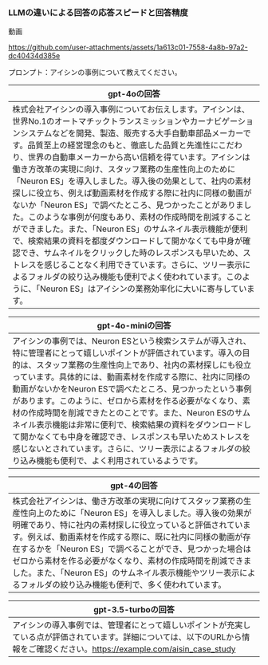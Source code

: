 

### LLMの違いによる回答の応答スピードと回答精度
動画<br>

https://github.com/user-attachments/assets/1a613c01-7558-4a8b-97a2-dc40434d385e


プロンプト：アイシンの事例について教えてください。

|gpt-4oの回答|
|-----------|
|株式会社アイシンの導入事例についてお伝えします。アイシンは、世界No.1のオートマチックトランスミッションやカーナビゲーションシステムなどを開発、製造、販売する大手自動車部品メーカーです。品質至上の経営理念のもと、徹底した品質と先進性にこだわり、世界の自動車メーカーから高い信頼を得ています。アイシンは働き方改革の実現に向け、スタッフ業務の生産性向上のために「Neuron ES」を導入しました。導入後の効果として、社内の素材探しに役立ち、例えば動画素材を作成する際に社内に同様の動画がないか「Neuron ES」で調べたところ、見つかったことがありました。このような事例が何度もあり、素材の作成時間を削減することができました。また、「Neuron ES」のサムネイル表示機能が便利で、検索結果の資料を都度ダウンロードして開かなくても中身が確認でき、サムネイルをクリックした時のレスポンスも早いため、ストレスを感じることなく利用できています。さらに、ツリー表示によるフォルダの絞り込み機能も便利でよく使われています。このように、「Neuron ES」はアイシンの業務効率化に大いに寄与しています。|

|gpt-4o-miniの回答|
|-----------|
|アイシンの事例では、Neuron ESという検索システムが導入され、特に管理者にとって嬉しいポイントが評価されています。導入の目的は、スタッフ業務の生産性向上であり、社内の素材探しにも役立っています。具体的には、動画素材を作成する際に、社内に同様の動画がないかをNeuron ESで調べたところ、見つかったという事例があります。このように、ゼロから素材を作る必要がなくなり、素材の作成時間を削減できたとのことです。また、Neuron ESのサムネイル表示機能は非常に便利で、検索結果の資料をダウンロードして開かなくても中身を確認でき、レスポンスも早いためストレスを感じないとされています。さらに、ツリー表示によるフォルダの絞り込み機能も便利で、よく利用されているようです。|

|gpt-4の回答|
|-----------|
|株式会社アイシンは、働き方改革の実現に向けてスタッフ業務の生産性向上のために「Neuron ES」を導入しました。導入後の効果が明確であり、特に社内の素材探しに役立っていると評価されています。例えば、動画素材を作成する際に、既に社内に同様の動画が存在するかを「Neuron ES」で調べることができ、見つかった場合はゼロから素材を作る必要がなくなり、素材の作成時間を削減できました。また、「Neuron ES」のサムネイル表示機能やツリー表示によるフォルダの絞り込み機能も便利で、多く使われています。|

|gpt-3.5-turboの回答|
|-----------|
|アイシンの導入事例では、管理者にとって嬉しいポイントが充実している点が評価されています。詳細については、以下のURLから情報をご確認ください。https://example.com/aisin_case_study|

